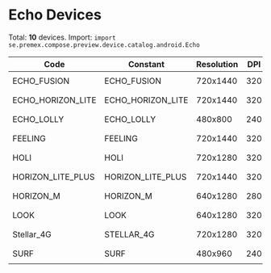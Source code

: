 # Echo Devices

Total: **10** devices. Import: `import se.premex.compose.preview.device.catalog.android.Echo`

| Code | Constant | Resolution | DPI | Compose Spec | Preview Usage |
|------|----------|------------|-----|-------------|---------------|
| ECHO_FUSION | ECHO_FUSION | 720x1440 | 320 | `spec:width=720px,height=1440px,dpi=320` | `@Preview(device = Echo.ECHO_FUSION)` |
| ECHO_HORIZON_LITE | ECHO_HORIZON_LITE | 720x1440 | 320 | `spec:width=720px,height=1440px,dpi=320` | `@Preview(device = Echo.ECHO_HORIZON_LITE)` |
| ECHO_LOLLY | ECHO_LOLLY | 480x800 | 240 | `spec:width=480px,height=800px,dpi=240` | `@Preview(device = Echo.ECHO_LOLLY)` |
| FEELING | FEELING | 720x1440 | 320 | `spec:width=720px,height=1440px,dpi=320` | `@Preview(device = Echo.FEELING)` |
| HOLI | HOLI | 720x1280 | 320 | `spec:width=720px,height=1280px,dpi=320` | `@Preview(device = Echo.HOLI)` |
| HORIZON_LITE_PLUS | HORIZON_LITE_PLUS | 720x1440 | 320 | `spec:width=720px,height=1440px,dpi=320` | `@Preview(device = Echo.HORIZON_LITE_PLUS)` |
| HORIZON_M | HORIZON_M | 640x1280 | 280 | `spec:width=640px,height=1280px,dpi=280` | `@Preview(device = Echo.HORIZON_M)` |
| LOOK | LOOK | 640x1280 | 320 | `spec:width=640px,height=1280px,dpi=320` | `@Preview(device = Echo.LOOK)` |
| Stellar_4G | STELLAR_4G | 720x1280 | 320 | `spec:width=720px,height=1280px,dpi=320` | `@Preview(device = Echo.STELLAR_4G)` |
| SURF | SURF | 480x960 | 240 | `spec:width=480px,height=960px,dpi=240` | `@Preview(device = Echo.SURF)` |

<!-- Generated automatically. Do not edit manually. -->
